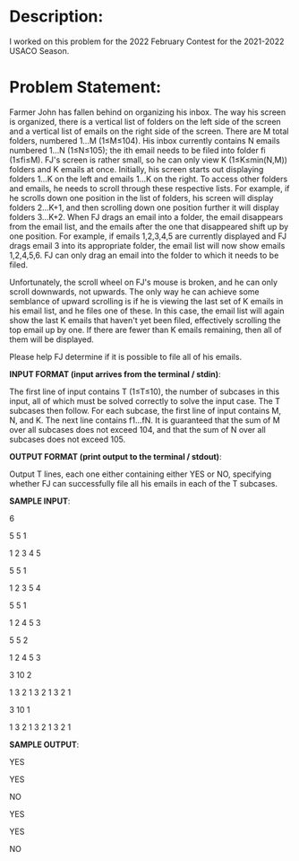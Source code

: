 # Description:

I worked on this problem for the 2022 February Contest for the 2021-2022 USACO Season. 

# Problem Statement:

Farmer John has fallen behind on organizing his inbox. The way his screen is organized, there is a vertical list of folders on the left side of the screen and a vertical list of emails on the right side of the screen. There are M total folders, numbered 1…M (1≤M≤104). His inbox currently contains N emails numbered 1…N (1≤N≤105); the ith email needs to be filed into folder fi (1≤fi≤M).
FJ's screen is rather small, so he can only view K (1≤K≤min(N,M)) folders and K emails at once. Initially, his screen starts out displaying folders 1…K on the left and emails 1…K on the right. To access other folders and emails, he needs to scroll through these respective lists. For example, if he scrolls down one position in the list of folders, his screen will display folders 2…K+1, and then scrolling down one position further it will display folders 3…K+2. When FJ drags an email into a folder, the email disappears from the email list, and the emails after the one that disappeared shift up by one position. For example, if emails 1,2,3,4,5 are currently displayed and FJ drags email 3 into its appropriate folder, the email list will now show emails 1,2,4,5,6. FJ can only drag an email into the folder to which it needs to be filed.

Unfortunately, the scroll wheel on FJ's mouse is broken, and he can only scroll downwards, not upwards. The only way he can achieve some semblance of upward scrolling is if he is viewing the last set of K emails in his email list, and he files one of these. In this case, the email list will again show the last K emails that haven't yet been filed, effectively scrolling the top email up by one. If there are fewer than K emails remaining, then all of them will be displayed.

Please help FJ determine if it is possible to file all of his emails.

__INPUT FORMAT (input arrives from the terminal / stdin)__:

The first line of input contains T (1≤T≤10), the number of subcases in this input, all of which must be solved correctly to solve the input case. The T subcases then follow. For each subcase, the first line of input contains M, N, and K. The next line contains f1…fN.
It is guaranteed that the sum of M over all subcases does not exceed 104, and that the sum of N over all subcases does not exceed 105.

__OUTPUT FORMAT (print output to the terminal / stdout)__:

Output T lines, each one either containing either YES or NO, specifying whether FJ can successfully file all his emails in each of the T subcases.

__SAMPLE INPUT__:

6

5 5 1

1 2 3 4 5

5 5 1

1 2 3 5 4

5 5 1

1 2 4 5 3

5 5 2

1 2 4 5 3

3 10 2

1 3 2 1 3 2 1 3 2 1

3 10 1

1 3 2 1 3 2 1 3 2 1

__SAMPLE OUTPUT__:

YES

YES

NO

YES

YES

NO
